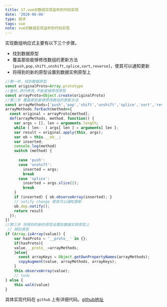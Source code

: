 ```yaml
---
title: 17.vue对数组实现监听的代码实现
date: '2020-06-06'
type: 技术
tags: vue
note: vue对数组实现监听的代码实现
---
```

实现数组响应式主要有以下三个步骤。
+ 找到数据原型
+ 覆盖那些能够修改数组的更新方法`[push,pop,shift,unshift,splice,sort,reverse]`，使其可以通知更新
+ 将得到的新的原型设置到数据实例原型上

```js
//第一步，找到数据原型
const originalProto=Array.prototype
//备份,进行修改,不能直接修改原型
const arrayProto=Object.create(originalProto)
//第二步 覆盖那些能够修改数组的更新方法
const arrayMethods=['push','pop','shift','unshift','splice','sort','reverse'];
arrayMethods.forEach(method=>{
  const original = arrayProto[method];
  def(arrayMethods, method, function() {
    var args = [], len = arguments.length;
    while ( len-- ) args[ len ] = arguments[ len ];
    var result = original.apply(this, args);
    var ob = this.__ob__;
    var inserted;
    console.log(method)
    switch (method) {
     
      case 'push':
      case 'unshift':
        inserted = args;
        break
      case 'splice':
        inserted = args.slice(2);
        break
    }
    if (inserted) { ob.observeArray(inserted); }
    // notify change 使其可以通知更新
    ob.dep.notify();
    return result
  });
})
//第三步 将得到的新的原型设置到数据实例原型上
 // 辨别类型
if (Array.isArray(value)) {
    var hasProto = '__proto__' in {};
    if(hasProto){
    value.__proto__=arrayMethods;
    }else{
      const arrayKeys = Object.getOwnPropertyNames(arrayMethods);
      copyAugment(value, arrayMethods, arrayKeys);
    }
    this.observeArray(value);
    // todo
} else {
    this.walk(value)
}
```
具体实现代码在 `github` 上有详细代码。[github地址](https://github.com/tangjie-93/vue/tree/master/array-reacttive)